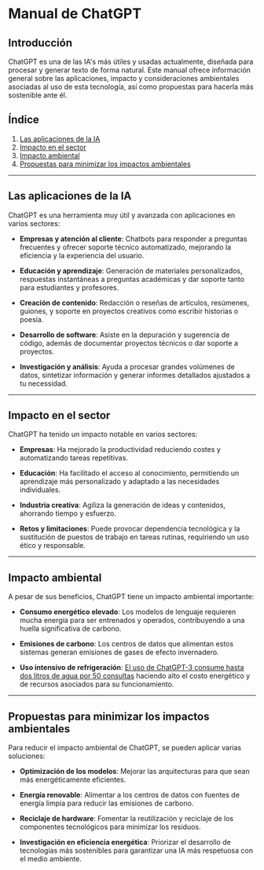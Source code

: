 # Manual de ChatGPT

## Introducción
ChatGPT es una de las IA's más útiles y usadas actualmente, diseñada para procesar y generar texto de forma natural. Este manual ofrece información general sobre las aplicaciones, impacto y consideraciones ambientales asociadas al uso de esta tecnología, así como propuestas para hacerla más sostenible ante él.
[](https://img.freepik.com/fotos-premium/icono-ilustracion-logotipo-chat-gpt-open-ai_895118-4739.jpg)
## Índice
1. [Las aplicaciones de la IA](#las-aplicaciones-de-la-ia)
2. [Impacto en el sector](#impacto-al-sector)
3. [Impacto ambiental](#impacto-ambiental)
4. [Propuestas para minimizar los impactos ambientales](#propuestas-para-minimizar-los-impactos-ambientales)

---

## Las aplicaciones de la IA
ChatGPT es una herramienta muy útil y avanzada con aplicaciones en varios sectores:

- **Empresas y atención al cliente**:
 Chatbots para responder a preguntas frecuentes y ofrecer soporte técnico automatizado, mejorando la eficiencia y la experiencia del usuario.

- **Educación y aprendizaje**:
 Generación de materiales personalizados, respuestas instantáneas a preguntas académicas y dar soporte tanto para estudiantes y profesores.

- **Creación de contenido**:
 Redacción o reseñas de artículos, resúmenes, guiones, y soporte en proyectos creativos como escribir historias o poesía.

- **Desarrollo de software**:
 Asiste en la depuración y sugerencia de código, además de documentar proyectos técnicos o dar soporte a proyectos.

- **Investigación y análisis**:
 Ayuda a procesar grandes volúmenes de datos, sintetizar información y generar informes detallados ajustados a tu necessidad.

---

## Impacto en el sector
ChatGPT ha tenido un impacto notable en varios sectores:

- **Empresas**:
 Ha mejorado la productividad reduciendo costes y automatizando tareas repetitivas.

- **Educación**:
 Ha facilitado el acceso al conocimiento, permitiendo un aprendizaje más personalizado y adaptado a las necesidades individuales.

- **Industria creativa**:
 Agiliza la generación de ideas y contenidos, ahorrando tiempo y esfuerzo.

- **Retos y limitaciones**:
 Puede provocar dependencia tecnológica y la sustitución de puestos de trabajo en tareas rutinas, requiriendo un uso ético y responsable.

---

## Impacto ambiental
A pesar de sus beneficios, ChatGPT tiene un impacto ambiental importante:

- **Consumo energético elevado**:
 Los modelos de lenguaje requieren mucha energía para ser entrenados y operados, contribuyendo a una huella significativa de carbono.

- **Emisiones de carbono**:
 Los centros de datos que alimentan estos sistemas generan emisiones de gases de efecto invernadero.

- **Uso intensivo de refrigeración**:
 [El uso de ChatGPT-3 consume hasta dos litros de agua por 50 consultas](https://alertadigital.ar/chatgpt-y-su-sed-insaciable-el-grave-impacto-ambiental-de-la-inteligencia-artificial/) haciendo alto el costo energético y de recursos asociados para su funcionamiento.

---

## Propuestas para minimizar los impactos ambientales
Para reducir el impacto ambiental de ChatGPT, se pueden aplicar varias soluciones:

- **Optimización de los modelos**:
 Mejorar las arquitecturas para que sean más energéticamente eficientes.

- **Energía renovable**:
 Alimentar a los centros de datos con fuentes de energía limpia para reducir las emisiones de carbono.

- **Reciclaje de hardware**:
 Fomentar la reutilización y reciclaje de los componentes tecnológicos para minimizar los residuos.

- **Investigación en eficiencia energética**:
 Priorizar el desarrollo de tecnologías más sostenibles para garantizar una IA más respetuosa con el medio ambiente.